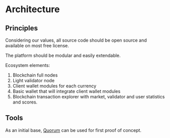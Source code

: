 # Architecture

## Principles
Considering our values, all source code should be open source and available on most free license.

The platform should be modular and easily extendable.

Ecosystem elements:
1. Blockchain full nodes
2. Light validator node
3. Client wallet modules for each currency
4. Basic wallet that will integrate client wallet modules
5. Blockchain transaction explorer with market, validator and user statistics and scores.

## Tools

As an initial base, [Quorum](https://github.com/freeteal-foundation-one/quorum) can be used for first proof of concept.

